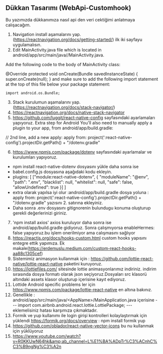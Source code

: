 ## Dükkan Tasarımı (WebApi-Customhook)
Bu yazımızda dükkanımıza nasıl api den veri cektiğimi anlatmaya calışacağım.

1. Navigation install aşamalarını yap. (https://reactnavigation.org/docs/getting-started/) ilk iki sayfayu uygulamalısın.
2. Edit MainActivity.java file which is located in android/app/src/main/java/<your package name>/MainActivity.java.

Add the following code to the body of MainActivity class:

@Override
protected void onCreate(Bundle savedInstanceState) {
  super.onCreate(null);
}
and make sure to add the following import statement at the top of this file below your package statement:

    import android.os.Bundle;
3. Stack kurulumun aşamalarını yap. (https://reactnavigation.org/docs/stack-navigator/)
4. https://reactnavigation.org/docs/native-stack-navigator
5. https://github.com/luggit/react-native-config sayfasındaki ayarlamaları yapıyoruz.
  Extra step for Android
You'll also need to manually apply a plugin to your app, from android/app/build.gradle:

// 2nd line, add a new apply:
apply from: project(':react-native-config').projectDir.getPath() + "/dotenv.gradle"
  
6. https://www.npmjs.com/package/dotenv sayfasındaki ayarlamalar ve kurulumları yapıyoruz.
* npm install react-native-dotenv dosyasını yükle daha sonra ise
* babel.config.js dosyasına aşağıdaki kodu ekleyin.
*  plugins: [ ["module:react-native-dotenv", { "moduleName": "@env", "path": ".env", "blacklist": null, "whitelist": null, "safe": false, "allowUndefined": true }] ]  
* extra olarak yapılsa iyi olur :android/app/build.gradle dosya yoluna : apply from: project(':react-native-config').projectDir.getPath() + "/dotenv.gradle"   yazısını 2. satırına ekleyiniz.
* Daha sonra .env dosyasını gitignorenin bulundugu konuma oluşturup gerekli değerlerinizi giriniz. 
7.  'npm install axios'  axios kuruluyor daha sonra ise android/app/build.gradle gidiyoruz. Sonra çalışmıyorsa enableHermes: false yapıyoruz.bu işlem onerilmiyor ama calışmasını sağlıyor 
8.  https://reactjs.org/docs/hooks-custom.html custom hooks yapısını entegre ettik yapımıza. Ek makale(https://erdemuslu.medium.com/custom-react-hooks-aa88c1305cef)
9. Sistemimiz animasyon kullanmak için : https://github.com/lottie-react-native/lottie-react-native paketini kuruyoruz.
10. https://lottiefiles.com/ sitesinde lottie animasyonlarımız indiriniz. indirim sırasında dosya formatı olarak json seçiyoruz.Dosyaları src klasorü altındaki assets klasor oluşturup içerisine kayıt ediyoruz. 
9. Lottide Android specific problems ler için https://www.npmjs.com/package/lottie-react-native en altına bakınız. 
10. Genellikle : android/app/src/main/java/\<AppName\>/MainApplication.java içerisine --- import com.airbnb.android.react.lottie.LottiePackage; --- eklemelisiniz hatası karşımıza çıkmaktadır. 
11. Formik ve yup kullanımı ile login girişi kontrolleri kolaylaştırmak için yüklendi https://formik.org/docs/overview :  npm install formik yup
12. https://github.com/oblador/react-native-vector-icons bu nu kullanmak için yüklüyoruz
13. https://www.youtube.com/watch?v=R0KKUwN64hk&amp;ab_channel=L%E1%BA%ADpTr%C3%ACnhC%C3%B9ngNg%C3%A2n



